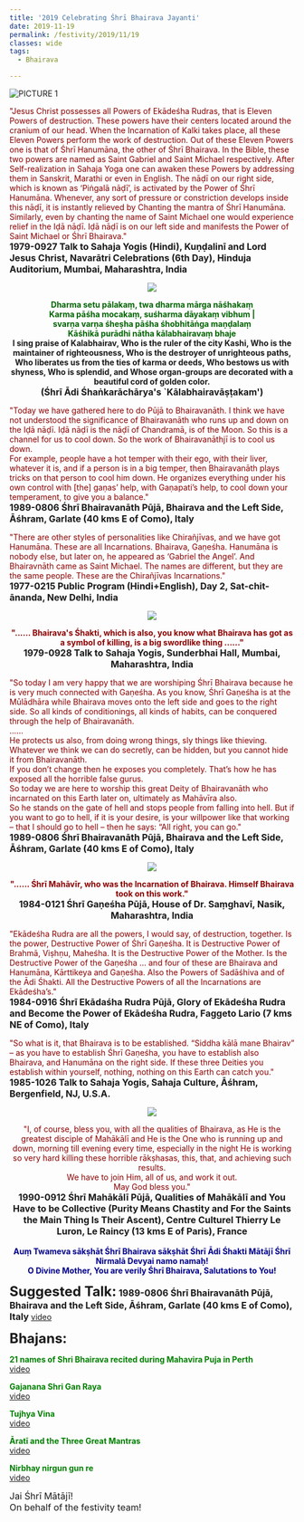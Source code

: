 ```yaml
---
title: '2019 Celebrating Śhrī Bhairava Jayanti'
date: 2019-11-19
permalink: /festivity/2019/11/19
classes: wide
tags:
  - Bhairava

---
```


![PICTURE 1](/images/image1.png)

<p>
<font color="DarkRed">"Jesus Christ possesses all Powers of Ekādeśha Rudras, that is Eleven Powers of destruction. These powers have their centers located around the cranium of our head. When the Incarnation of Kalki takes place, all these Eleven Powers perform the work of destruction. Out of these Eleven Powers one is that of Śhrī Hanumāna, the other of Śhrī Bhairava. In the Bible, these two powers are named as Saint Gabriel and Saint Michael respectively. After Self-realization in Sahaja Yoga one can awaken these Powers by addressing them in Sanskrit, Marathi or even in English. The nāḍī on our right side, which is known as ‘Piṅgalā nāḍī’, is activated by the Power of Śhrī Hanumāna. Whenever, any sort of pressure or constriction develops inside this nāḍī, it is instantly relieved by Chanting the mantra of Śhrī Hanumāna. Similarly, even by chanting the name of Saint Michael one would experience relief in the Iḍā nāḍī. Iḍā nāḍī is on our left side and manifests the Power of Saint Michael or Śhrī Bhairava."</font><br>
<font size="+0"><b>1979-0927 Talk to Sahaja Yogis (Hindi), Kuṇḍalinī and Lord Jesus Christ, Navarātri Celebrations (6th Day), Hinduja Auditorium, Mumbai, Maharashtra, India</b></font>
</p>

<div style="text-align: center"><img src="/images/image254.png" /></div>

<p style="text-align:center;">
<font color="DarkGreen"><b>Dharma setu pālakaṃ, twa dharma mārga nāśhakaṃ<br>
Karma pāśha mocakaṃ, suśharma dāyakaṃ vibhum |<br>
svarṇa varṇa śheṣha pāśha śhobhitāṅga maṇḍalaṃ<br>
Kāśhikā purādhi nātha kālabhairavaṃ bhaje</b></font><br>
<b>I sing praise of Kalabhairav, Who is the ruler of the city Kashi, Who is the maintainer of righteousness, Who is the destroyer of unrighteous paths, Who liberates us from the ties of karma or deeds, Who bestows us with shyness, Who is splendid, and Whose organ-groups are decorated with a beautiful cord of golden color.</b><br>
<font size="+0"><b>(Śhrī Ādi Śhaṅkarāchārya's `Kālabhairavāṣṭakam')</b></font>
</p>

<p>
<font color="DarkRed">"Today we have gathered here to do Pūjā to Bhairavanāth. I think we have not understood the significance of Bhairavanāth who runs up and down on the Iḍā nāḍī. Iḍā nāḍī is the nāḍī of Chandramā, is of the Moon. So this is a channel for us to cool down. So the work of Bhairavanāthjī is to cool us down.<br>
For example, people have a hot temper with their ego, with their liver, whatever it is, and if a person is in a big temper, then Bhairavanāth plays tricks on that person to cool him down. He organizes everything under his own control with [the] gaṇas’ help, with Gaṇapati’s help, to cool down your temperament, to give you a balance."</font><br>
<font size="+0"><b>1989-0806 Śhrī Bhairavanāth Pūjā, Bhairava and the Left Side, Āśhram, Garlate (40 kms E of Como), Italy</b></font>
</p>

<p>
<font color="DarkRed">"There are other styles of personalities like Chirañjīvas, and we have got Hanumāna. These are all Incarnations. Bhairava, Gaṇeśha. Hanumāna is nobody else, but later on, he appeared as ‘Gabriel the Angel’. And Bhairavnāth came as Saint Michael. The names are different, but they are the same people. These are the Chirañjīvas Incarnations."</font><br>
<font size="+0"><b>1977-0215 Public Program (Hindi+English), Day 2, Sat-chit-ānanda, New Delhi, India</b></font>
</p>


<div style="text-align: center"><img src="/images/image255.png" /></div>

<p style="text-align:center;">
<font color="DarkRed"><b>"...... Bhairava's Śhakti, which is also, you know what Bhairava has got as a symbol of killing, is a big swordlike thing ......"</b></font><br>
<font size="+0"><b>1979-0928 Talk to Sahaja Yogis, Sunderbhai Hall, Mumbai, Maharashtra, India</b></font>
</p>

<p>
<font color="DarkRed">"So today I am very happy that we are worshiping Śhrī Bhairava because he is very much connected with Gaṇeśha. As you know, Śhrī Gaṇeśha is at the Mūlādhāra while Bhairava moves onto the left side and goes to the right side. So all kinds of conditionings, all kinds of habits, can be conquered through the help of Bhairavanāth.<br>
......<br>
He protects us also, from doing wrong things, sly things like thieving. Whatever we think we can do secretly, can be hidden, but you cannot hide it from Bhairavanāth.<br>
If you don’t change then he exposes you completely. That’s how he has exposed all the horrible false gurus.<br>
So today we are here to worship this great Deity of Bhairavanāth who incarnated on this Earth later on, ultimately as Mahāvīra also.<br>
So he stands on the gate of hell and stops people from falling into hell. But if you want to go to hell, if it is your desire, is your willpower like that working – that I should go to hell – then he says: “All right, you can go."</font><br>
<font size="+0"><b>1989-0806 Śhrī Bhairavanāth Pūjā, Bhairava and the Left Side, Āśhram, Garlate (40 kms E of Como), Italy</b></font>
</p>

<div style="text-align: center"><img src="/images/image256.png" /></div>

<p style="text-align:center;">
<font color="DarkRed"><b>"...... Śhrī Mahāvīr, who was the Incarnation of Bhairava. Himself Bhairava took on this work."</b></font><br>
<font size="+0"><b>1984-0121 Śhrī Gaṇeśha Pūjā, House of Dr. Saṃghavī, Nasik, Maharashtra, India</b></font>
</p>

<p>
<font color="DarkRed">"Ekādeśha Rudra are all the powers, I would say, of destruction, together. Is the power, Destructive Power of Śhrī Gaṇeśha. It is Destructive Power of Brahmā, Viṣhṇu, Maheśha. It is the Destructive Power of the Mother. Is the Destructive Power of the Gaṇeśha ... and four of these are Bhairava and Hanumāna, Kārttikeya and Gaṇeśha. Also the Powers of Sadāśhiva and of the Ādi Śhakti. All the Destructive Powers of all the Incarnations are Ekādeśha’s."</font><br>
<font size="+0"><b>1984-0916 Śhrī Ekādaśha Rudra Pūjā, Glory of Ekādeśha Rudra and Become the Power of Ekādeśha Rudra, Faggeto Lario (7 kms NE of Como), Italy</b></font>
</p>

<p>
<font color="DarkRed">"So what is it, that Bhairava is to be established. “Siddha kālā mane Bhairav” – as you have to establish Śhrī Gaṇeśha, you have to establish also Bhairava, and Hanumāna on the right side. If these three Deities you establish within yourself, nothing, nothing on this Earth can catch you."</font><br>
<font size="+0"><b>1985-1026 Talk to Sahaja Yogis, Sahaja Culture, Āśhram, Bergenfield, NJ, U.S.A.</b></font>
</p>

<div style="text-align: center"><img src="/images/image257.png" /></div>

<p style="text-align:center;">
<font color="DarkRed">"I, of course, bless you, with all the qualities of Bhairava, 
as He is the greatest disciple of Mahākālī and 
He is the One who is running up and down, morning till evening every time, 
especially in the night He is working so very hard killing these horrible rākṣhasas, this,
that, and achieving such results.<br>
We have to join Him, all of us, and work it out.<br>
May God bless you."</font><br>
<font size="+0"><b>1990-0912 Śhrī Mahākālī Pūjā, Qualities of Mahākālī and You Have to be Collective (Purity Means Chastity and For the Saints the Main Thing Is Their Ascent), Centre Culturel Thierry Le Luron, Le Raincy (13 kms E of Paris), France</b></font><br>
<br>
<font color="DarkBlue"><b>Auṃ Twameva sākṣhāt Śhrī Bhairava sākṣhāt Śhrī Ādi Śhakti Mātājī Śhrī Nirmalā Devyai namo namaḥ!<br>
O Divine Mother, You are verily Śhrī Bhairava, Salutations to You!</b></font>
</p>

<font size="+2"><b>Suggested Talk:</b></font> 
<font size="+0"><b>1989-0806 Śhrī Bhairavanāth Pūjā, Bhairava and the Left Side, Āśhram, Garlate (40 kms E of Como), Italy</b></font>
<a href="https://www.youtube.com/watch?v=ZTrjPx48oLY"> video</a><br>

<font size="+2"><b>Bhajans:</b></font>

<p>
<font color="green"><b>21 names of Shri Bhairava recited during Mahavira Puja in Perth</b></font><br>
<a href="https://seven-teams.github.io/Videos_Links.html"> video</a><br>
</p>

<p>
<font color="green"><b>Gajanana Shri Gan Raya</b></font><br>
<a href="https://seven-teams.github.io/Videos_Links.html">video</a>
</p>
 
<p>
<font color="green"><b>Tujhya Vina</b></font><br>
<a href="https://seven-teams.github.io/Videos_Links.html">video</a> 
</p>

<p>
<font color="green"><b>Āratī and the Three Great Mantras</b></font><br>
<a href="https://seven-teams.github.io/Videos_Links.html">video</a> 
</p>

<p>
<font color="green"><b>Nirbhay nirgun gun re</b></font><br>
<a href="https://www.youtube.com/watch?v=_buuncAm9Ts&list=RD_buuncAm9Ts#t=0">video</a> 
</p>

<p>
<font size="+0">Jai Śhrī Mātājī!<br>
On behalf of the festivity team!</font>
</p>